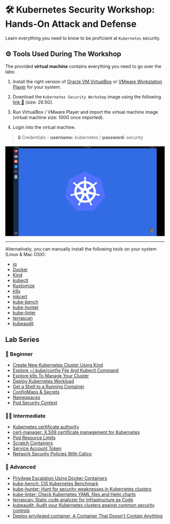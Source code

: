 # 🛠️ Kubernetes Security Workshop: Hands-On Attack and Defense

Learn everything you need to know to be proficient at `Kubernetes` security.

## ⚙️ Tools Used During The Workshop

The provided **virtual machine** contains everything you need to go over the labs:

1. Install the right version of [Oracle VM VirtualBox](https://www.virtualbox.org/wiki/Downloads) or [VMware Workstation Player](https://www.vmware.com/products/workstation-player/workstation-player-evaluation.html) for your system.

1. Download the `Kubernetes Security Workshop` image using the following [link 🔗](https://drive.google.com/file/d/12IX4xGvfqgZLrtutimWqQdxpJRRzDPto/view) (size: 26.5G).

1. Run VirtualBox / VMware Player and import the virtual machine image (virtual machine size: 100G once imported).

1. Login into the virtual machine.

> 🔒 Credentials - **username:** kubernetes / **password:** security

![virtual machine](./images/virtual-machine.jpeg)

---

Alternatively, you can manually install the following tools on your system (Linux & Mac OSX):

- [jq](https://jqlang.github.io/jq/)
- [Docker](https://docs.docker.com/engine/install/)
- [Kind](https://kind.sigs.k8s.io/docs/user/quick-start/#installation)
- [kubectl](https://kubernetes.io/docs/tasks/tools/#kubectl)
- [Kustomize](https://kustomize.io/)
- [k9s](https://k9scli.io/topics/install/)
- [mkcert](https://github.com/FiloSottile/mkcert)
- [kube-bench](https://raw.githubusercontent.com/aquasecurity/kube-bench/main/job.yaml)
- [kube-hunter](https://github.com/aquasecurity/kube-hunter)
- [kube-linter](https://github.com/stackrox/kube-linter/releases/download/v0.6.5/kube-linter-linux.tar.gz)
- [terrascan](https://github.com/tenable/terrascan/releases/download/v1.18.3/terrascan_1.18.3_Linux_x86_64.tar.gz)
- [kubeaudit](https://github.com/Shopify/kubeaudit/releases/download/v0.22.0/kubeaudit_0.22.0_linux_amd64.tar.gz)

## Lab Series

### 👶 Beginner

- [Create New Kubernetes Cluster Using Kind](./labs/create-cluster/README.md)
- [Explore ~/.kube/config File And Kubectl Command](./labs/explore-kubeconfig/README.md)
- [Explore k9s To Manage Your Cluster](./labs/explore-k9s/README.md)
- [Deploy Kubernetes Workload](./labs/deploy-workload/README.md)
- [Get a Shell to a Running Container](./labs/get-shell/README.md)
- [ConfigMaps & Secrets](./labs/configmaps-secrets/README.md)
- [Namespaces](./labs/namespaces/README.md)
- [Pod Security Context](./labs/pod-security-context/README.md)

### 👩‍💻 Intermediate

- [Kubernetes certificate authority](./labs/k8s-cert-authority/README.md)
- [cert-manager: X.509 certificate management for Kubernetes](./labs/cert-manager/README.md)
- [Pod Resource Limits](./labs/resource-limits/README.md)
- [Scratch Containers](./labs/scratch-containers/README.md)
- [Service Account Token](./labs/service-account-token/README.md)
- [Network Security Policies With Calico](./labs/network-policies-calico/README.md)

### 🥷 Advanced

- [Privilege Escalation Using Docker Containers](./labs/docker-privilege-escalation/README.md)
- [kube-bench: CIS Kubernetes Benchmark](./labs/kube-bench/README.md)
- [kube-hunter: Hunt for security weaknesses in Kubernetes clusters](./labs/kube-hunter/README.md)
- [kube-linter: Check Kubernetes YAML files and Helm charts](./labs/kube-linter/README.md)
- [terrascan: Static code analyzer for Infrastructure as Code](./labs/terrascan/README.md)
- [kubeaudit: Audit your Kubernetes clusters against common security controls](./labs/kubeaudit/README.md)
- [Deploy privileged container, A Container That Doesn't Contain Anything](./labs/privileged-container/README.md)
